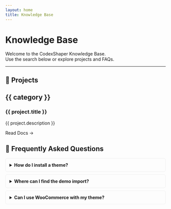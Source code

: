 ```yaml
---
layout: home
title: Knowledge Base
---
```


# Knowledge Base

Welcome to the CodexShaper Knowledge Base.  
Use the search below or explore projects and FAQs.

---

<div class="kb-search">
  <DocSearch />
</div>

## 🚀 Projects

<script setup>
const data =
  {
    'Laravel': [
      {
        title: "Edulab LMS",
        description: "Complete guide for the Edulab LMS.",
        link: "/edulab/overview"
      },
    ],
  "WordPress": [
    {
      title: "Transova Theme",
      description: "Complete guide for the Transova WordPress theme.",
      link: "/transova/overview"
    },
  ]
}
</script>

<div class="grid grid-cols-1 sm:grid-cols-2 lg:grid-cols-3 gap-6 mt-6">
  <div v-for="(projects, category) in data" :key="category">
    <h2 class="text-xl font-bold mb-2">{{ category }}</h2>
    <div v-for="(project, index) in projects" :key="index" class="p-6 border rounded-lg shadow hover:shadow-lg transition">
      <h3 class="text-xl font-bold mb-2">{{ project.title }}</h3>
      <p class="mb-4">{{ project.description }}</p>
      <a :href="project.link" class="inline-block px-4 py-2 bg-blue-600 text-white rounded hover:bg-blue-700">
        Read Docs →
      </a>
    </div>
  </div>
</div>

## 📌 Frequently Asked Questions

<details>
  <summary><strong>How do I install a theme?</strong></summary>
  <p>Download your theme ZIP, go to <em>Appearance → Themes → Add New</em>, and upload it. After activation, install the required plugins.</p>
</details>

<details>
  <summary><strong>Where can I find the demo import?</strong></summary>
  <p>Navigate to <em>Appearance → Import Demo Data</em> to import predefined layouts and settings.</p>
</details>

<details>
  <summary><strong>Can I use WooCommerce with my theme?</strong></summary>
  <p>Yes! Just install and activate the WooCommerce plugin to enable shop functionality.</p>
</details>

<style>
details {
  margin: 0.5rem 0;
  padding: 0.75rem;
  border: 1px solid #eee;
  border-radius: 6px;
}
details summary {
  cursor: pointer;
  font-weight: 600;
}
</style>
